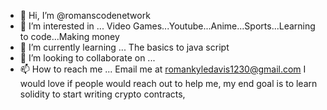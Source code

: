 - 👋 Hi, I’m @romanscodenetwork
- 👀 I’m interested in ... Video Games...Youtube...Anime...Sports...Learning to code...Making money
- 🌱 I’m currently learning ... The basics to java script
- 💞️ I’m looking to collaborate on ...
- 📫 How to reach me ... Email me at romankyledavis1230@gmail.com 
I would love if people would reach out to help me, my end goal is to learn solidity to start writing crypto contracts, 

<!---
romanscodenetwork/romanscodenetwork is a ✨ special ✨ repository because its `README.md` (this file) appears on your GitHub profile.
You can click the Preview link to take a look at your changes.
--->
